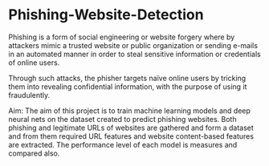 # Phishing-Website-Detection

Phishing is a form of social engineering or website forgery where by attackers mimic a trusted website or public organization or sending  e-mails in an automated manner in order
to steal sensitive information or credentials of online users.

Through such attacks, the phisher targets naïve online users by tricking them into revealing confidential information, with the purpose of using it fraudulently.

Aim: 
The aim of this project is to train machine learning models and deep neural nets on the dataset created to predict phishing websites. Both phishing and legitimate URLs of websites are gathered and form a dataset and from them required URL features and website content-based features are extracted.
The performance level of each model is measures and compared  also.

